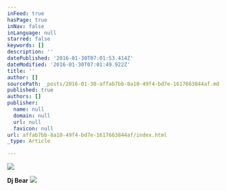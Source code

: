 ```yaml
---
inFeed: true
hasPage: true
inNav: false
inLanguage: null
starred: false
keywords: []
description: ''
datePublished: '2016-01-30T07:01:53.414Z'
dateModified: '2016-01-30T07:01:49.922Z'
title: ''
author: []
sourcePath: _posts/2016-01-30-affab7bb-8a10-49f4-bd7e-1617663844af.md
published: true
authors: []
publisher:
  name: null
  domain: null
  url: null
  favicon: null
url: affab7bb-8a10-49f4-bd7e-1617663844af/index.html
_type: Article

---
```

![](https://the-grid-user-content.s3-us-west-2.amazonaws.com/d482e013-cfa9-47e7-9510-a7a152d4d123.JPG)

**Dj Bear**
![](https://the-grid-user-content.s3-us-west-2.amazonaws.com/f266c2ba-d3d9-417d-8a35-bc51ceec6d0b.JPG)